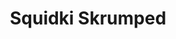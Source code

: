 ---
slug: squidki-skrumped
title: Squidki Skrumped
description: "Squidki Skrumped is an exciting online game. Play for free directly in your browser!"
icon: /images/new_mods/Sprunki Skrumped.png
url: https://wowtbc.net/sprunkin/skrumped/index.html
previewImage: /images/new_mods/Sprunki Skrumped.png
type: new mods

# SEO配置
seo:
  title: "Squidki Skrumped - Play Free Online Game | Fun Browser Games"
  description: "Squidki Skrumped - Play this fun online game for free in your browser. No download required!"
  ogImage: "/images/new_mods/Sprunki Skrumped.png"
  keywords: "squidki-skrumped, online game, browser game, free game, new mods game, play online"

videoUrls:
  - https://www.youtube.com/embed/example1
  - https://www.youtube.com/embed/example2

whyPlay:
  title: "Why Play Squidki Skrumped?"
  items:
    - "Immersive Gameplay: Squidki Skrumped offers an engaging and immersive gaming experience that will keep you entertained for hours"
    - "Challenging Levels: Test your skills with increasingly difficult challenges and obstacles"
    - "Beautiful Graphics: Enjoy stunning visuals and smooth animations that bring the game world to life"
    - "Regular Updates: New content and features are added regularly to keep the game fresh and exciting"
    - "Free to Play: Experience all the fun without spending a penny"
    - "Community Features: Connect with other players, share strategies, and compete for high scores"
    - "Cross-Platform: Play on any device with a web browser, no downloads required"

features:
  title: "Key Features of Squidki Skrumped"
  image: "/images/new_mods/Sprunki Skrumped.png"
  items:
    - "Intuitive Controls: Easy to learn controls make Squidki Skrumped accessible for players of all skill levels"
    - "Multiple Game Modes: Enjoy various gameplay options that provide different challenges and experiences"
    - "Character Customization: Personalize your gaming experience with unique characters and items"
    - "Achievement System: Complete special tasks to earn rewards and recognition"
    - "Leaderboards: Compete with players worldwide and see who can achieve the highest scores"

characteristics:
  title: "Game Characteristics"
  image: "/images/new_mods/Sprunki Skrumped.png"
  items:
    - "Genre: New mods game with elements of strategy and skill"
    - "Difficulty: Suitable for both casual gamers and those seeking a challenge"
    - "Play Time: Quick sessions or extended gameplay, depending on your preference"
    - "Art Style: Vibrant and engaging visuals that enhance the gaming experience"
    - "Sound Design: Immersive audio that complements the gameplay perfectly"

info: "Squidki Skrumped is an exciting online game that offers players a unique and engaging gaming experience. With its intuitive controls, stunning visuals, and challenging gameplay, Squidki Skrumped provides hours of entertainment for players of all ages and skill levels. Whether you're looking for a quick gaming session during a break or an extended play session, Squidki Skrumped delivers an immersive experience that will keep you coming back for more. The game features multiple levels of increasing difficulty, ensuring that players are constantly challenged as they progress. With regular updates adding new content and features, Squidki Skrumped remains fresh and exciting, providing endless entertainment options for its growing community of players."

howToPlayIntro: "Welcome to Squidki Skrumped! This guide will walk you through the basics and help you master the game. Whether you're a beginner or looking to improve your skills, these tips and instructions will enhance your gaming experience."

howToPlaySteps:
  - title: "Getting Started"
    description: "Begin your Squidki Skrumped adventure by familiarizing yourself with the controls. Use your keyboard or mouse to navigate through the game interface. The tutorial will guide you through the basic mechanics and help you understand the objectives."
  - title: "Understanding the Objectives"
    description: "In Squidki Skrumped, your main goal is to progress through levels by completing specific objectives. Each level presents unique challenges that require different strategies and approaches."
  - title: "Mastering the Controls"
    description: "Practice using the controls to improve your precision and reaction time. Squidki Skrumped requires quick reflexes and strategic thinking to overcome obstacles and defeat opponents."
  - title: "Utilizing Power-ups"
    description: "Collect power-ups throughout the game to enhance your abilities and overcome difficult challenges. Each power-up offers unique advantages that can be crucial for success."
  - title: "Developing Strategies"
    description: "As you progress in Squidki Skrumped, develop effective strategies for different scenarios. Analyze patterns, anticipate challenges, and adapt your approach to maximize your performance."

faq:
  title: "Frequently Asked Questions about Squidki Skrumped"
  items:
    - question: "Is Squidki Skrumped free to play?"
      answer: "Yes, Squidki Skrumped is completely free to play directly in your web browser. No downloads or purchases are required to enjoy the full game experience."
    - question: "Can I play Squidki Skrumped on mobile devices?"
      answer: "Yes, Squidki Skrumped is optimized for both desktop and mobile play. You can enjoy the game on any device with a web browser and internet connection."
    - question: "Are there any in-game purchases?"
      answer: "While Squidki Skrumped is free to play, there may be optional in-game purchases available for cosmetic items or additional features that don't affect core gameplay."
    - question: "How often is Squidki Skrumped updated?"
      answer: "The developers regularly update Squidki Skrumped with new content, features, and improvements based on player feedback and game performance."
    - question: "Can I play Squidki Skrumped offline?"
      answer: "Currently, Squidki Skrumped requires an internet connection to play as it's a browser-based online game."
    - question: "Is Squidki Skrumped suitable for children?"
      answer: "Yes, Squidki Skrumped is designed to be family-friendly and suitable for players of all ages."
    - question: "How do I report bugs or issues?"
      answer: "If you encounter any problems while playing Squidki Skrumped, you can report them through the game's support page or contact the developers directly through their website."
    - question: "Still Have Questions?"
      answer: "If you have additional questions about Squidki Skrumped that aren't covered in this FAQ, please visit our support center or contact our customer service team for assistance."
---
